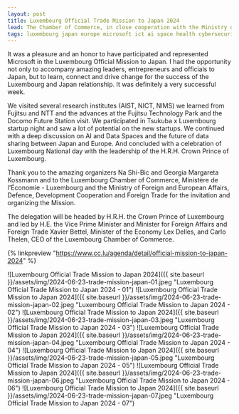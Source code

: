 ```yaml
---
layout: post
title: Luxembourg Official Trade Mission to Japan 2024
lead: The Chamber of Commerce, in close cooperation with the Ministry of Foreign and European Affairs, Defence, Development Cooperation and Foreign Trade, the Luxembourg Embassy in Tokyo, the Luxembourg Trade and Investment Office – Tokyo, Luxinnovation and the Luxembourg Space Agency, will organise an official trade mission to Tokyo from 10 -14 June 2024.
tags: luxembourg japan europe microsoft ict ai space health cybersecurity partnership trademission economy innovation dataspaces startups ntt docomo fujitsu
---
```


It was a pleasure and an honor to have participated and represented Microsoft in the Luxembourg Official Mission to Japan. I had the opportunity not only to accompany amazing leaders, entrepreneurs and officials to Japan, but to learn, connect and drive change for the success of the Luxembourg and Japan relationship. It was definitely a very successful week.

We visited several research institutes (AIST, NICT, NIMS) we learned from Fujitsu and NTT and the advances at the Fujitsu Technology Park and the Docomo Future Station visit. We participated in Tsukuba x Luxembourg startup night and saw a lot of potential on the new startups. We continued with a deep discussion on AI and Data Spaces and the future of data sharing between Japan and Europe. And concluded with a celebration of Luxembourg National day with the leadership of the H.R.H. Crown Prince of Luxembourg.

Thank you to the amazing organizers Na Shi-Bic and Georgia Margareta Kossmann and to the Luxembourg Chamber of Commerce, Ministère de l'Économie - Luxembourg and the Ministry of Foreign and European Affairs, Defence, Development Cooperation and Foreign Trade 
for the invitation and organizing the Mission. 

The delegation will be headed by H.R.H. the Crown Prince of Luxembourg and led by H.E. the Vice Prime Minister and Minister for Foreign Affairs and Foreign Trade Xavier Bettel, Minister of the Economy Lex Delles, and Carlo Thelen, CEO of the Luxembourg Chamber of Commerce.

{% linkpreview "https://www.cc.lu/agenda/detail/official-mission-to-japan-2024" %}


![Luxembourg Official Trade Mission to Japan 2024]({{ site.baseurl }}/assets/img/2024-06-23-trade-mission-japan-01.jpeg "Luxembourg Official Trade Mission to Japan 2024 - 01")
![Luxembourg Official Trade Mission to Japan 2024]({{ site.baseurl }}/assets/img/2024-06-23-trade-mission-japan-02.jpeg "Luxembourg Official Trade Mission to Japan 2024 - 02")
![Luxembourg Official Trade Mission to Japan 2024]({{ site.baseurl }}/assets/img/2024-06-23-trade-mission-japan-03.jpeg "Luxembourg Official Trade Mission to Japan 2024 - 03")
![Luxembourg Official Trade Mission to Japan 2024]({{ site.baseurl }}/assets/img/2024-06-23-trade-mission-japan-04.jpeg "Luxembourg Official Trade Mission to Japan 2024 - 04")
![Luxembourg Official Trade Mission to Japan 2024]({{ site.baseurl }}/assets/img/2024-06-23-trade-mission-japan-05.jpeg "Luxembourg Official Trade Mission to Japan 2024 - 05")
![Luxembourg Official Trade Mission to Japan 2024]({{ site.baseurl }}/assets/img/2024-06-23-trade-mission-japan-06.jpeg "Luxembourg Official Trade Mission to Japan 2024 - 06")
![Luxembourg Official Trade Mission to Japan 2024]({{ site.baseurl }}/assets/img/2024-06-23-trade-mission-japan-07.jpeg "Luxembourg Official Trade Mission to Japan 2024 - 07")
